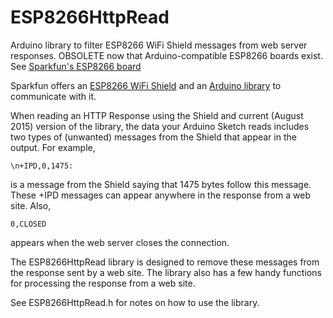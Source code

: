 # ESP8266HttpRead
Arduino library to filter ESP8266 WiFi Shield messages from web server responses.
OBSOLETE now that Arduino-compatible ESP8266 boards exist. See [Sparkfun's ESP8266 board](https://www.sparkfun.com/products/13804)

Sparkfun offers an [ESP8266 WiFi Shield](https://www.sparkfun.com/products/13287) and an [Arduino library](https://github.com/sparkfun/SparkFun_ESP8266_AT_Arduino_Library) to communicate with it.

When reading an HTTP Response using the Shield and current (August 2015) version of the library, the data your Arduino Sketch reads includes two types of (unwanted) messages from the Shield that appear in the output. For example,
```
\n+IPD,0,1475:
```
is a message from the Shield saying that 1475 bytes follow this message.  These +IPD messages can appear anywhere in the response from a web site.  Also,
```
0,CLOSED
```
appears when the web server closes the connection.

The ESP8266HttpRead library is designed to remove these messages from the response sent by a web site.  The library also has a few handy functions for processing the response from a web site.

See ESP8266HttpRead.h for notes on how to use the library.
